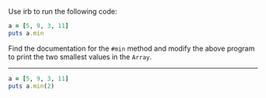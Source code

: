Use irb to run the following code:
```Ruby
a = [5, 9, 3, 11]
puts a.min
```
Find the documentation for the `#min` method and modify the above program to print the two smallest values in the `Array`.

---

```Ruby
a = [5, 9, 3, 11]
puts a.min(2)
```